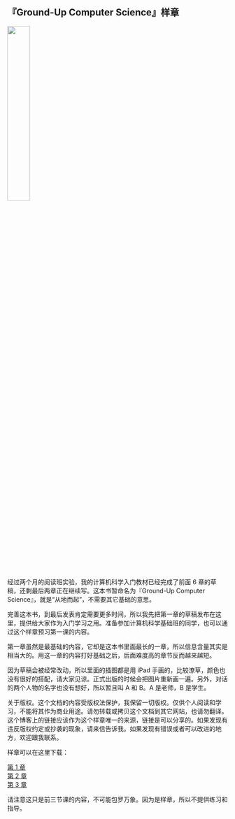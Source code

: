 <div class="inner">
<h2>『Ground-Up Computer Science』样章</h2>
<p><img src="https://www.yinwang.org/images/gucs-cover.jpg" width="32%" /></p>
<p>经过两个月的阅读班实验，我的计算机科学入门教材已经完成了前面 6 章的草稿，还剩最后两章正在继续写。这本书暂命名为『Ground-Up Computer Science』，就是“从地而起”，不需要其它基础的意思。</p>
<p>完善这本书，到最后发表肯定需要更多时间，所以我先把第一章的草稿发布在这里，提供给大家作为入门学习之用。准备参加计算机科学基础班的同学，也可以通过这个样章预习第一课的内容。</p>
<p>第一章虽然是最基础的内容，它却是这本书里面最长的一章，所以信息含量其实是相当大的。用这一章的内容打好基础之后，后面难度高的章节反而越来越短。</p>
<p>因为草稿会被经常改动，所以里面的插图都是用 iPad 手画的，比较潦草，颜色也没有很好的搭配，请大家见谅。正式出版的时候会把图片重新画一遍。另外，对话的两个人物的名字也没有想好，所以暂且叫 A 和 B。A 是老师，B 是学生。</p>
<p>关于版权。这个文档的内容受版权法保护，我保留一切版权。仅供个人阅读和学习，不能将其作为商业用途。请勿转载或拷贝这个文档到其它网站，也请勿翻译。这个博客上的链接应该作为这个样章唯一的来源，链接是可以分享的。如果发现有违反版权约定或抄袭的现象，请来信告诉我。如果发现有错误或者可以改进的地方，欢迎跟我联系。</p>
<p>样章可以在这里下载：</p>
<p><a href="https://www.yinwang.org/resources/gucs-sample-chapter1.pdf">第 1 章</a><br />
<a href="https://www.yinwang.org/resources/gucs-sample-chapter2.pdf">第 2 章</a><br /><a href="https://www.yinwang.org/resources/gucs-sample-chapter3.pdf">第 3 章</a></p>
<p>请注意这只是前三节课的内容，不可能包罗万象。因为是样章，所以不提供练习和指导。</p>
</div>
<!--
<div class="ad-banner" style="margin-top: 5px">
<script async src="//pagead2.googlesyndication.com/pagead/js/adsbygoogle.js"></script>
<ins class="adsbygoogle"
                    style="display:inline-block;width:100%;height:90px"
                    data-ad-client="ca-pub-1331524016319584"
                    data-ad-slot="6657867155"></ins>
<script>(adsbygoogle = window.adsbygoogle || []).push({});</script>
</div>
<script data-ad-client="ca-pub-1331524016319584" async
            src="https://pagead2.googlesyndication.com/pagead/js/adsbygoogle.js">
</script>
        -->
    